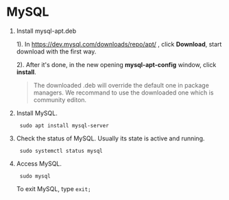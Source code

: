 # MySQL

1. Install mysql-apt.deb
    
    1). In https://dev.mysql.com/downloads/repo/apt/ , click **Download**, start download with the first way.

    2). After it's done, in the new opening **mysql-apt-config** window, click **install**.

    >The downloaded .deb will override the default one in package managers. We recommand to use the downloaded one which is community editon.

2. Install MySQL.

        sudo apt install mysql-server

3. Check the status of MySQL. Usually its state is active and running.

        sudo systemctl status mysql 

4. Access MySQL. 

        sudo mysql

    To exit MySQL, type `exit;`